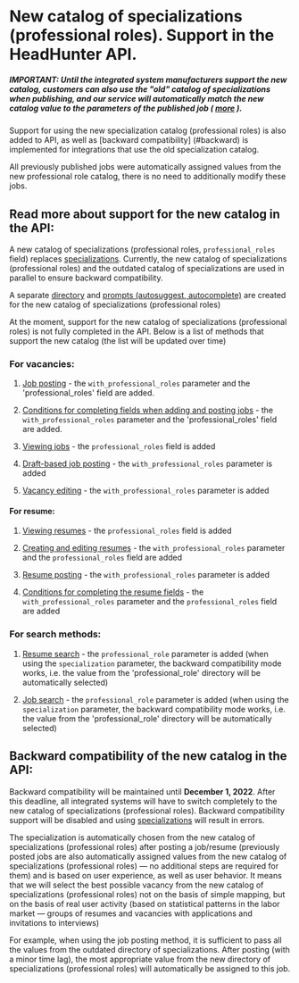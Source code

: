 # New catalog of specializations (professional roles). Support in the HeadHunter API.

##### IMPORTANT: Until the integrated system manufacturers support the new catalog, customers can also use the "old" catalog of specializations when publishing, and our service will automatically match the new catalog value to the parameters of the published job ( [more](#backward) ).

Support for using the new specialization catalog (professional roles) is also added to API, as well as [backward compatibility] (#backward) is implemented for integrations that use the old specialization catalog.

All previously published jobs were automatically assigned values from the new professional role catalog, there is no need to additionally modify these jobs.

## Read more about support for the new catalog in the API:

A new catalog of specializations (professional roles, `professional_roles` field) replaces [specializations](specializations.md). Currently, the new catalog of specializations (professional roles) and the outdated catalog of specializations are used in parallel to ensure backward compatibility.

A separate [directory](https://api.hh.ru/openapi/redoc#tag/Spravochniki/paths/~1professional_roles/get) and [prompts (autosuggest, autocomplete)](https://api.hh.ru/openapi/redoc#tag/Spravochniki/paths/~1suggests~1professional_roles/get) are created for the new catalog of specializations (professional roles)

At the moment, support for the new catalog of specializations (professional roles) is not fully completed in the API. Below is a list of methods that support the new catalog (the list will be updated over time)

### For vacancies:


1. [Job posting](employer_vacancies.md#creation) - the `with_professional_roles` parameter and the 'professional_roles' field are added.

2. [Conditions for completing fields when adding and posting jobs](employer_vacancies.md#conditions) - the `with_professional_roles` parameter and the 'professional_roles' field are added.

3. [Viewing jobs](vacancies.md#item) - the `professional_roles` field is added

4. [Draft-based job posting](https://api.hh.ru/openapi/en/redoc#tag/Vacancy-draft/paths/~1vacancies~1drafts~1%7Bdraft_id%7D~1publish/post) - the `with_professional_roles` parameter is added

5. [Vacancy editing](https://github.com/hhru/api/blob/master/docs_eng/employer_vacancies.md#edit) - the `with_professional_roles` parameter is added

#### For resume:

1. [Viewing resumes](resumes.md#item) - the `professional_roles` field is added

2. [Creating and editing resumes](resumes.md#create_edit) - the `with_professional_roles` parameter and the `professional_roles` field are added

3. [Resume posting](resumes.md#publish) - the `with_professional_roles` parameter is added

4. [Conditions for completing the resume fields](resumes.md#conditions) - the `with_professional_roles` parameter and the `professional_roles` field are added

### For search methods:

1. [Resume search](resumes_search.md) - the `professional_role` parameter is added (when using the `specialization` parameter, the backward compatibility mode works, i.e. the value from the 'professional_role' directory will be automatically selected)

2. [Job search](vacancies_search_arguments.md) - the `professional_role` parameter is added (when using the `specialization` parameter, the backward compatibility mode works, i.e. the value from the 'professional_role' directory will be automatically selected)

<a name="backward"></a>
## Backward compatibility of the new catalog in the API:

Backward compatibility will be maintained until **December 1, 2022**. After this deadline, all integrated systems will have to switch completely to the new catalog of specializations (professional roles). Backward compatibility support will be disabled and using [specializations](specializations.md) will result in errors.

The specialization is automatically chosen from the new catalog of specializations (professional roles) after posting a job/resume (previously posted jobs are also automatically assigned values from the new catalog of specializations (professional roles) — no additional steps are required for them) and is based on user experience, as well as user behavior. It means that we will select the best possible vacancy from the new catalog of specializations (professional roles) not on the basis of simple mapping, but on the basis of real user activity (based on statistical patterns in the labor market — groups of resumes and vacancies with applications and invitations to interviews)

For example, when using the job posting method, it is sufficient to pass all the values from the outdated directory of specializations. After posting (with a minor time lag), the most appropriate value from the new directory of specializations (professional roles) will automatically be assigned to this job.
